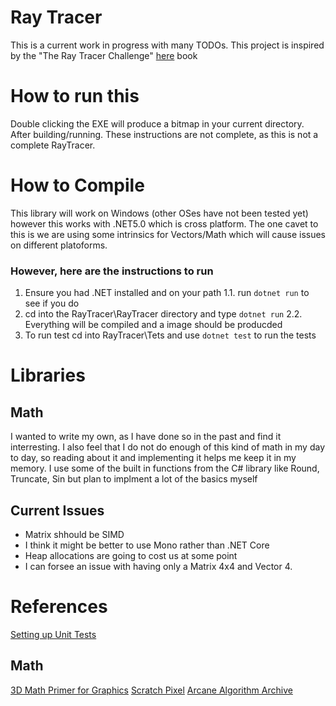 # Ray Tracer
This is a current work in progress with many TODOs. 
This project is inspired by the "The Ray Tracer Challenge" 
[here](https://pragprog.com/titles/jbtracer/the-ray-tracer-challenge/) book

# How to run this
Double clicking the EXE will produce a bitmap in your current directory.
After building/running. These instructions are not complete, as this is not 
a complete RayTracer.

# How to Compile
This library will work on Windows (other OSes have not been tested yet) however 
this works with .NET5.0 which is cross platform. The one cavet to this is 
we are using some intrinsics for Vectors/Math which will cause issues on different 
platoforms. 

### However, here are the instructions to run 
1. Ensure you had .NET installed and on your path
1.1. run ```dotnet run``` to see if you do
2. cd into the RayTracer\RayTracer directory and type ```dotnet run```
2.2. Everything will be compiled and a image should be producded
3. To run test cd into RayTracer\Tets and use ```dotnet test``` to run 
the tests

# Libraries 

## Math 
I wanted to write my own, as I have done so in the past and 
find it interresting. I also feel that I do not do enough of this 
kind of math in my day to day, so reading about it and implementing it 
helps me keep it in my memory. I use some of the built in functions from 
the C# library like Round, Truncate, Sin but plan to implment a lot of the 
basics myself

## Current Issues
- Matrix shhould be SIMD
- I think it might be better to use Mono rather than .NET Core
- Heap allocations are going to cost us at some point
- I can forsee an issue with having only a Matrix 4x4 and Vector 4.

# References
[Setting up Unit Tests](https://docs.microsoft.com/en-us/dotnet/core/testing/unit-testing-with-nunit)

## Math
[3D Math Primer for Graphics](https://www.amazon.com/Math-Primer-Graphics-Game-Development/dp/1568817231) 
[Scratch Pixel](https://www.scratchapixel.com/index.php?redirect)
[Arcane Algorithm Archive](https://www.algorithm-archive.org/) 

